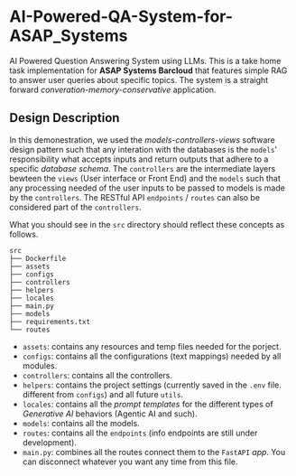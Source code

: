 # AI-Powered-QA-System-for-ASAP_Systems

AI Powered Question Answering System using LLMs. This is a take home task implementation for **ASAP Systems Barcloud** that features simple RAG to answer user queries about specific topics. The system is a straight forward _converation-memory-conservative_ application.

## Design Description

In this demonestration, we used the _models-controllers-views_ software design pattern such that any interation with the databases is the `models`' responsibility what accepts inputs and return outputs that adhere to a specific _database schema_. The `controllers` are the intermediate layers bewteen the `views` (User interface or Front End) and the `models` such that any processing needed of the user inputs to be passed to models is made by the `controllers`. The RESTful API `endpoints` / `routes` can also be considered part of the `controllers`.

What you should see in the `src` directory should reflect these concepts as follows.

```terminal
src
├── Dockerfile
├── assets
├── configs
├── controllers
├── helpers
├── locales
├── main.py
├── models
├── requirements.txt
└── routes
```

- `assets`: contains any resources and temp files needed for the porject.
- `configs`: contains all the configurations (text mappings) needed by all modules.
- `controllers`: contains all the controllers.
- `helpers`: contains the project settings (currently saved in the `.env` file. different from `configs`) and all future `utils`.
- `locales`: contains all the _prompt templates_ for the different types of _Generative AI_ behaviors (Agentic AI and such).
- `models`: contains all the models.
- `routes`: contains all the `endpoints` (info endpoints are still under development).
- `main.py`: combines all the routes connect them to the `FastAPI` _app_. You can disconnect whatever you want any time from this file.

